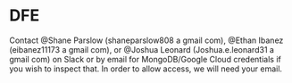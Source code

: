 # DFE

Contact @Shane Parslow (shaneparslow808 a gmail com), @Ethan Ibanez (eibanez11173 a gmail com), or @Joshua Leonard (Joshua.e.leonard31 a gmail com) on Slack or by email for MongoDB/Google Cloud credentials if you wish to inspect that. In order to allow access, we will need your email.

